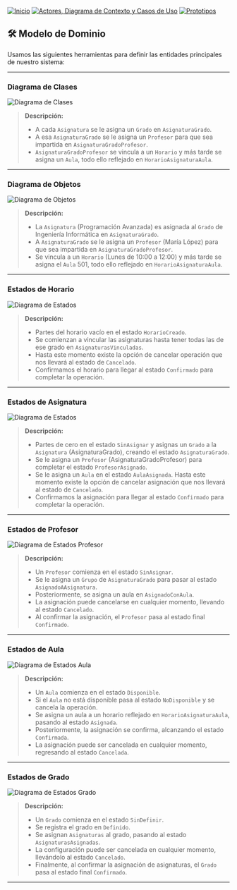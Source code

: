 [![Inicio](https://img.shields.io/badge/Inicio-blue?style=for-the-badge)](https://github.com/srgiom/24-25-IdSw1-SDR/tree/main)
[![Actores, Diagrama de Contexto y Casos de Uso](https://img.shields.io/badge/Casos%20de%20Uso-blue?style=for-the-badge)](https://github.com/srgiom/24-25-IdSw1-SDR/tree/main/casosDeUso)
[![Prototipos](https://img.shields.io/badge/Prototipos-blue?style=for-the-badge)](https://github.com/srgiom/24-25-IdSw1-SDR/tree/main/prototipos)

## 🛠️ **Modelo de Dominio**  
Usamos las siguientes herramientas para definir las entidades principales de nuestro sistema:

---

### **Diagrama de Clases**  
![Diagrama de Clases](/modeloDelDominio/imagenes/DiagramaDeClases.svg)  
> **Descripción:**  
> - A cada `Asignatura` se le asigna un `Grado` en `AsignaturaGrado`.  
> - A esa `AsignaturaGrado` se le asigna un `Profesor` para que sea impartida en `AsignaturaGradoProfesor`.  
> - `AsignaturaGradoProfesor` se vincula a un `Horario` y más tarde se asigna un `Aula`, todo ello reflejado en `HorarioAsignaturaAula`.  

---

### **Diagrama de Objetos**  
![Diagrama de Objetos](/modeloDelDominio/imagenes/DiagramaDeObjetos.svg)  
> **Descripción:**  
> - La `Asignatura` (Programación Avanzada) es asignada al `Grado` de Ingeniería Informática en `AsignaturaGrado`.  
> - A `AsignaturaGrado` se le asigna un `Profesor` (María López) para que sea impartida en `AsignaturaGradoProfesor`.  
> - Se vincula a un `Horario` (Lunes de 10:00 a 12:00) y más tarde se asigna el `Aula` 501, todo ello reflejado en `HorarioAsignaturaAula`.  

---

### **Estados de Horario**  
![Diagrama de Estados](/modeloDelDominio/imagenes/diagramaEstadosHorario.svg)  
> **Descripción:**  
> - Partes del horario vacío en el estado `HorarioCreado`.  
> - Se comienzan a vincular las asignaturas hasta tener todas las de ese grado en `AsignaturasVinculadas`.  
> - Hasta este momento existe la opción de cancelar operación que nos llevará al estado de `Cancelado`.  
> - Confirmamos el horario para llegar al estado `Confirmado` para completar la operación.  

---

### **Estados de Asignatura**  
![Diagrama de Estados](/modeloDelDominio/imagenes/diagramaEstadosAsignatura.png)  
> **Descripción:**  
> - Partes de cero en el estado `SinAsignar` y asignas un `Grado` a la `Asignatura` (AsignaturaGrado), creando el estado `AsignaturaGrado`.  
> - Se le asigna un `Profesor` (AsignaturaGradoProfesor) para completar el estado `ProfesorAsignado`.  
> - Se le asigna un `Aula` en el estado `AulaAsignada`. Hasta este momento existe la opción de cancelar asignación que nos llevará al estado de `Cancelado`.  
> - Confirmamos la asignación para llegar al estado `Confirmado` para completar la operación.  

---

### **Estados de Profesor**  
![Diagrama de Estados Profesor](/modeloDelDominio/imagenes/diagramaEstadosProfesor.png)  
> **Descripción:**  
> - Un `Profesor` comienza en el estado `SinAsignar`.  
> - Se le asigna un `Grupo` de `AsignaturaGrado` para pasar al estado `AsignadoAAsignatura`.  
> - Posteriormente, se asigna un aula en `AsignadoConAula`.  
> - La asignación puede cancelarse en cualquier momento, llevando al estado `Cancelado`.  
> - Al confirmar la asignación, el `Profesor` pasa al estado final `Confirmado`.  

---

### **Estados de Aula**  
![Diagrama de Estados Aula](/modeloDelDominio/imagenes/diagramaEstadosAula.png)  
> **Descripción:**  
> - Un `Aula` comienza en el estado `Disponible`.
> - Si el `Aula` no está disponible pasa al estado `NoDisponible` y se cancela la operación.  
> - Se asigna un aula a un horario reflejado en `HorarioAsignaturaAula`, pasando al estado `Asignada`.  
> - Posteriormente, la asignación se confirma, alcanzando el estado `Confirmada`.  
> - La asignación puede ser cancelada en cualquier momento, regresando al estado `Cancelada`.  

---

### **Estados de Grado**  
![Diagrama de Estados Grado](/modeloDelDominio/imagenes/diagramaEstadosGrado.png)  
> **Descripción:**  
> - Un `Grado` comienza en el estado `SinDefinir`.  
> - Se registra el grado en `Definido`.  
> - Se asignan `Asignaturas` al grado, pasando al estado `AsignaturasAsignadas`.  
> - La configuración puede ser cancelada en cualquier momento, llevándolo al estado `Cancelado`.  
> - Finalmente, al confirmar la asignación de asignaturas, el `Grado` pasa al estado final `Confirmado`.  

---